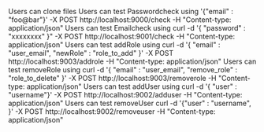 Users can clone files 
Users can test Passwordcheck using '{"email" : "foo@bar"}' -X POST http://localhost:9000/check -H "Content-type: application/json"
Users can test Emailcheck using curl -d '{ "password" : "xxxxxxxx" }" -X POST http://localhost:9001/check  -H "Content-type: application/json"
Users can test addRole using curl -d '{ "email" : "user_email", "newRole" : "role_to_add" }' -X POST http://localhost:9003/addrole  -H "Content-type: application/json"
Users can test removeRole using curl -d '{ "email" : "user_email", "remove_role" : "role_to_delete" }' -X POST http://localhost:9003/removerole  -H "Content-type: application/json"
Users can test addUser using curl -d '{ "user" :  "username"}' -X POST http://localhost:9002/adduser -H "Content-type: application/json"
Users can test removeUser curl -d '{"user" : "username", }' -X POST http://localhost:9002/removeuser  -H "Content-type: application/json"

